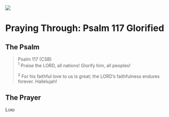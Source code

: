 <img class="intro-right" src="/images/art-paris-psalter.jpg">

# Praying Through: Psalm 117 Glorified

## The Psalm

>Psalm 117 (CSB)  
><sup>1</sup> Praise the LORD, all nations! Glorify him, all peoples! 
>
><sup>2</sup> For his faithful love to us is great; the LORD’s faithfulness endures forever. Hallelujah!

## The Prayer

<div style="font-variant: small-caps;">
Lord
</div>



